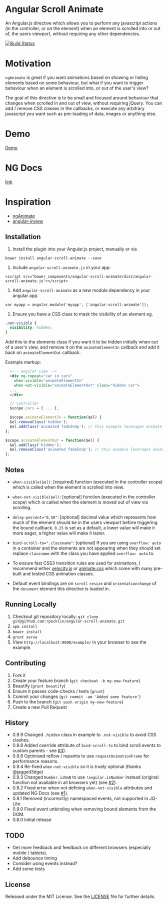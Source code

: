 # Angular Scroll Animate

An Angular.js directive which allows you to perform any javascript actions (in the controller, or on the element) when an element is scrolled into or out of, the users viewport, without requiring any other dependencies.

[![Build Status](https://secure.travis-ci.org/rpocklin/angular-scroll-animate.svg)](http:/travis-ci.org/rpocklin/angular-scroll-animate)

# Motivation

`ngAnimate` is great if you want animations based on showing or hiding elements based on some behaviour, but what if you want to trigger behaviour when an element is scrolled into, or out of the user's view?

The goal of this directive is to be small and focused around behaviour that changes when scrolled in and out of view, without requiring jQuery.  You can add / remove CSS classes in the callbacks, or execute any arbitrary javascript you want such as pre-loading of data, images or anything else.

# Demo

[Demo](http://rpocklin.github.io/angular-scroll-animate/example/index.html)

# NG Docs

[link](http://rpocklin.github.io/angular-scroll-animate/docs/#/api/angular-scroll-animate.directive:when-visible)

# Inspiration
- [ngAnimate](https://docs.angularjs.org/api/ngAnimate)
- [angular-inview](https://github.com/thenikso/angular-inview)

## Installation

1. Install the plugin into your Angular.js project, manually or via

  `bower install angular-scroll-animate --save`

1. Include `angular-scroll-animate.js` in your app:

  `<script src="bower_components/angular-scroll-animate/dist/angular-scroll-animate.js"></script>`

1. Add `angular-scroll-animate` as a new module dependency in your angular app.

  `var myapp = angular.module('myapp', ['angular-scroll-animate']);`

1. Ensure you have a CSS class to mask the visibility of an element eg.
  ```css
  .not-visible {
    visibility: hidden;
  }
  ```

  Add this to the elements class if you want it to be hidden initially when out of a user's view,
  and remove it on the `animateElementIn` callback and add it back on `animateElementOut` callback.

Example markup:
  ```html
    <!-- angular view -->
    <div ng-repeat="car in cars"
      when-visible="animateElementIn"
      when-not-visible="animateElementOut" class="hidden car">
    ...
    </div>
  ```

  ```javascript
    // controller
    $scope.cars = [ ... ];

    $scope.animateElementIn = function($el) {
    $el.removeClass('hidden');
    $el.addClass('animated fadeInUp'); // this example leverages animate.css classes
  };

  $scope.animateElementOut = function($el) {
    $el.addClass('hidden');
    $el.removeClass('animated fadeInUp'); // this example leverages animate.css classes
  };
  ```


## Notes

- `when-visible($el)`: [required] function (executed in the controller scope) which is called when the element
  is scrolled into view.
- `when-not-visible($el)`: [optional] function (executed in the controller scope) which is called when the element is
   moved out of view via scrolling.

- `delay-percent="0.50"`: [optional] decimal value which represents how much of the element should be in the users viewport before triggering the bound callback.  `0.25` is set as a default, a lower value will make it more eager, a higher value will make it lazier.

- `bind-scroll-to=".classname"`: [optional] If you are using `overflow: auto` in a container and the elements are not appearing when they should set  replace `classname` with the class you have applied `overflow: auto` to.

-  To ensure fast CSS3 transition rules are used for animations, I recommend either [velocity.js](http://julian.com/research/velocity/) or
  [animate.css](https://daneden.github.io/animate.css/) which come with many pre-built and tested CSS animation classes.

- Default event bindings are on `scroll` `resize` and `orientationchange` of the `document` element this directive is loaded in.


## Running Locally

1. Checkout git repository locally: `git clone git@github.com:rpocklin/angular-scroll-animate.git`
1. `npm install`
1. `bower install`
1. `grunt serve`
1. View `http://localhost:9000/example/` in your browser to see the example.


## Contributing

1. Fork it
1. Create your feature branch (`git checkout -b my-new-feature`)
1. Beautify (`grunt beautify`)
1. Ensure it passes code-checks / tests (`grunt`)
1. Commit your changes (`git commit -am 'Added some feature'`)
1. Push to the branch (`git push origin my-new-feature`)
1. Create a new Pull Request


## History

* 0.9.9 Changed `.hidden` class in example to `.not-visible` to avoid CSS clashes.
* 0.9.8 Added override attribute of `bind-scroll-to` to bind scroll events to custom parents - see [#3](/../../issues/3)).
* 0.9.8 Optimised reflow / repaints to use `requestAnimationFrame` for performance reasons.
* 0.9.4 Re-fixed `when-not-visible` so it is truely optional (thanks @jagged3dge)
* 0.9.3 Changed `Number.isNaN` to use `!angular.isNumber` instead (original function not available in all browsers yet) (see [#2](/../../issues/2)).
* 0.9.2 Fixed error when not defining `when-not-visible` attributes and updated NG Docs (see [#1](/../../issues/1)).
* 0.9.1 Removed (incorrectly) namespaced events, not supported in JQ-Lite.
* 0.9.0 Fixed event unbinding when removing bound elements from the DOM.
* 0.8.0 Initial release


## TODO
- Get more feedback and feedback on different browsers (especially mobile / tablets).
- Add debounce timing
- Consider using events instead?
- Add some tests


## License

Released under the MIT License. See the [LICENSE][license] file for further details.

[license]: https://github.com/rpocklin/angular-timeline/blob/master/LICENSE
